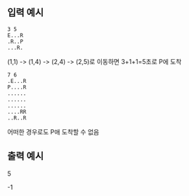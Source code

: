 ## 입력 예시
````
3 5
E...R
.R..P
...R.
````
(1,1) -> (1,4) -> (2,4) -> (2,5)로 이동하면 3+1+1=5초로 P에 도착

````
7 6
.E...R
P....R
......
......
......
....RR
..R..R
````
어떠한 경우로도 P애 도착할 수 없음


## 출력 예시
5


-1

